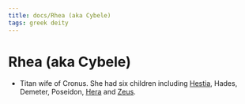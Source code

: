 ```yaml
---
title: docs/Rhea (aka Cybele)
tags: greek deity
---
```


# Rhea (aka Cybele) 
- Titan wife of Cronus. She had six children including [Hestia](Hestia.md), Hades, Demeter, Poseidon, [Hera](Hera.md) and [Zeus](Zeus.md).